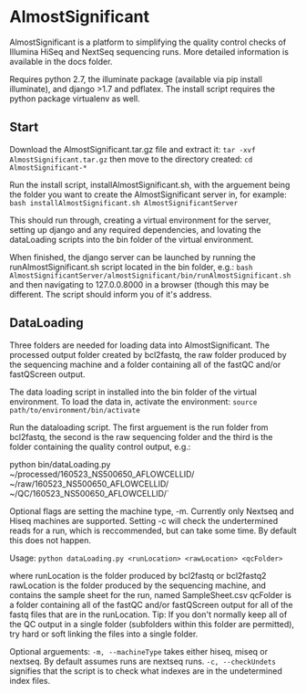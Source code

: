 
AlmostSignificant
=====

AlmostSignificant is a platform to simplifying the quality control checks of Illumina HiSeq and
NextSeq sequencing runs. More detailed information is available in the docs folder.

Requires python 2.7, the illuminate package (available via pip install illuminate), and django >1.7 and pdflatex.
The install script requires the python package virtualenv as well. 

Start
-----------
Download the AlmostSignificant.tar.gz file and extract it:
	`tar -xvf AlmostSignificant.tar.gz`
then move to the directory created:
	`cd AlmostSignificant-*`

Run the install script, installAlmostSignificant.sh, with the arguement being the folder you want to create the AlmostSignificant server in, for example: 
	`bash installAlmostSignificant.sh AlmostSignificantServer`

This should run through, creating a virtual environment for the server, setting up django and any required dependencies, and lovating the dataLoading scripts into the bin folder of the virtual environment. 

When finished, the django server can be launched by running the runAlmostSignificant.sh script located in the bin folder, e.g.:
	`bash AlmostSignificantServer/almostSignificant/bin/runAlmostSignificant.sh` 
and then navigating to 127.0.0.8000 in a browser (though this may be different. The script should inform you of it's address.

DataLoading
----------

Three folders are needed for loading data into AlmostSignificant. The processed output folder created by bcl2fastq, the raw folder produced by the sequencing machine and a folder containing all of the fastQC and/or fastQScreen output. 

The data loading script in installed into the bin folder of the virtual environment. To load the data in, activate the environment:
	`source path/to/environment/bin/activate`

Run the dataloading script. The first arguement is the run folder from bcl2fastq, the second is the raw sequencing folder and the third is the folder containing the quality control output, e.g.: 

python bin/dataLoading.py ~/processed/160523_NS500650_AFLOWCELLID/ ~/raw/160523_NS500650_AFLOWCELLID/ ~/QC/160523_NS500650_AFLOWCELLID/`

Optional flags are setting the machine type, -m. Currently only Nextseq and Hiseq machines are supported. 
Setting -c will check the undertermined reads for a run, which is reccommended, but can take some time. By default this does not happen. 


Usage:
    `python dataLoading.py <runLocation> <rawLocation> <qcFolder>` 

where runLocation is the folder produced by bcl2fastq or bcl2fastq2
rawLocation is the folder produced by the sequencing machine, and contains the sample sheet for the run, named SampleSheet.csv
qcFolder is a folder containing all of the fastQC and/or fastQScreen output for all of the fastq files that are in the runLocation. 
Tip: If you don't normally keep all of the QC output in a single folder (subfolders within this folder are permitted), try hard or soft linking the files into a single folder.

Optional arguements:
`-m, --machineType` takes either hiseq, miseq or nextseq. By default assumes runs are nextseq runs.
`-c, --checkUndets` signifies that the script is to check what indexes are in the undetermined index files. 

